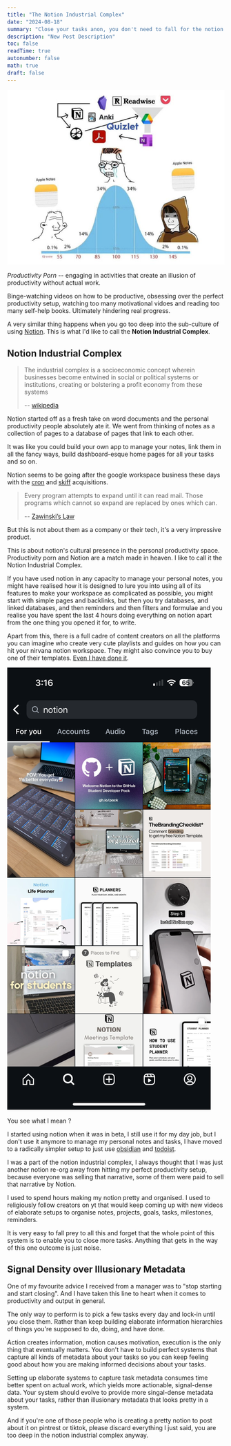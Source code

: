```yaml
---
title: "The Notion Industrial Complex"
date: "2024-08-18"
summary: "Close your tasks anon, you don't need to fall for the notion industrial complex"
description: "New Post Description"
toc: false
readTime: true
autonumber: false
math: true
draft: false
---
```


![img](./note-taking-normal.jpg)

*Productivity Porn* -- engaging in activities that create an illusion of productivity without actual work. 

Binge-watching videos on how to be productive, obsessing over the perfect productivity setup, watching too many motivational vidoes and reading too many self-help books. Ultimately hindering real progress.

A very similar thing happens when you go too deep into the sub-culture of using [Notion](https://notion.so/). This is what I'd like to call the **Notion Industrial Complex**.

## Notion Industrial Complex

> The industrial complex is a socioeconomic concept wherein businesses become entwined in social or political systems or institutions, creating or bolstering a profit economy from these systems
>
> -- [wikipedia](https://en.wikipedia.org/wiki/Industrial_complex)

Notion started off as a fresh take on word documents and the personal productivity people absolutely ate it. We went from thinking of notes as a collection of pages to a database of pages that link to each other.

It was like you could build your own app to manage your notes, link them in all the fancy ways, build dashboard-esque home pages for all your tasks and so on.

Notion seems to be going after the google workspace business these days with the [cron](https://www.notion.so/blog/notion-acquires-cron) and [skiff](https://techcrunch.com/2024/02/09/notion-acquires-privacy-focused-productivity-platform-skiff/) acquisitions.

> Every program attempts to expand until it can read mail. Those programs which cannot so expand are replaced by ones which can.
>
> -- [Zawinski’s Law](https://modelthinkers.com/mental-model/zawinskis-law#:~:text=Zawinski's%20Law%20captures%20common%20market,replaced%20by%20ones%20which%20can.%E2%80%9D)

But this is not about them as a company or their tech, it's a very impressive product. 

This is about notion's cultural presence in the personal productivity space. Productivity porn and Notion are a match made in heaven. I like to call it the Notion Industrial Complex. 

If you have used notion in any capacity to manage your personal notes, you might have realised how it is designed to lure you into using all of its features to make your workspace as complicated as possible, you might start with simple pages and backlinks, but then you try databases, and linked databases, and then reminders and then filters and formulae and you realise you have spent the last 4 hours doing everything on notion apart from the one thing you opened it for, to write.

Apart from this, there is a full cadre of content creators on all the platforms you can imagine who create very cute playlists and guides on how you can hit your nirvana notion workspace. They might also convince you to buy one of their templates. [Even I have done it](https://junaidrahim.gumroad.com/l/notion-for-devs?a=590092627). 

![ss](./ss.png)

You see what I mean ?

I started using notion when it was in beta, I still use it for my day job, but I don't use it anymore to manage my personal notes and tasks, I have moved to a radically simpler setup to just use [obsidian](https://obsidian.md/) and [todoist](https://todoist.com/).

I was a part of the notion industrial complex, I always thought that I was just another notion re-org away from hitting my perfect productivity setup, because everyone was selling that narrative, some of them were paid to sell that narrative by Notion. 

I used to spend hours making my notion pretty and organised. I used to religiously follow creators on yt that would keep coming up with new videos of elaborate setups to organise notes, projects, goals, tasks, milestones, reminders.

It is very easy to fall prey to all this and forget that the whole point of this system is to enable you to close more tasks. Anything that gets in the way of this one outcome is just noise.

## Signal Density over Illusionary Metadata

One of my favourite advice I received from a manager was to "stop starting and start closing". And I have taken this line to heart when it comes to productivity and output in general.

The only way to perform is to pick a few tasks every day and lock-in until you close them. Rather than keep building elaborate information hierarchies of things you're supposed to do, doing, and have done.

Action creates information, motion causes motivation, execution is the only thing that eventually matters. You don't have to build perfect systems that capture all kinds of metadata about your tasks so you can keep feeling good about how you are making informed decisions about your tasks.

Setting up elaborate systems to capture task metadata consumes time better spent on actual work, which yields more actionable, signal-dense data. Your system should evolve to provide more singal-dense metadata about your tasks, rather than illusionary metadata that looks pretty in a system.

And if you're one of those people who is creating a pretty notion to post about it on pintrest or tiktok, please discard everything I just said, you are too deep in the notion industrial complex anyway.
